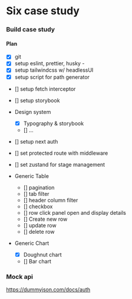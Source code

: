 # Six case study

### Build case study

#### Plan

- [x] git
- [x] setup eslint, prettier, husky -
- [x] setup tailwindcss w/ headlessUI
- [x] setup script for path generator
- [] setup fetch interceptor
- [] setup storybook
- Design system
  - [x] Typography & storybook
  - [] ...
- [] setup next auth
- [] set protected route with middleware
- [] set zustand for stage management

- Generic Table
  - [] pagination
  - [] tab filter
  - [] header column filter
  - [] checkbox
  - [] row click panel open and display details
  - [] Create new row
  - [] update row
  - [] delete row
- Generic Chart
  - [x] Doughnut chart
  - [] Bar chart

### Mock api

https://dummyjson.com/docs/auth
